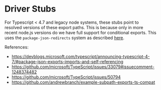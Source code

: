 # Driver Stubs

For Typescript < 4.7 and legacy node systems, these stubs point to resolved versions of these export paths. This is because only in more recent node.js versions do we have full support for conditional exports. This uses the `package-json-redirects` system as described [here](https://github.com/andrewbranch/example-subpath-exports-ts-compat/tree/main/examples/node_modules/package-json-redirects).

References:

- https://devblogs.microsoft.com/typescript/announcing-typescript-4-7/#package-json-exports-imports-and-self-referencing
- https://github.com/microsoft/TypeScript/issues/33079#issuecomment-1248374482
- https://github.com/microsoft/TypeScript/issues/50794
- https://github.com/andrewbranch/example-subpath-exports-ts-compat
